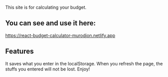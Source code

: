 This site is for calculating your budget. 
## You can see and use it here:
https://react-budget-calculator-murodjon.netlify.app

## Features 
It saves what you enter in the localStorage. When you refresh the page, the stuffs you entered will not be lost. Enjoy!
